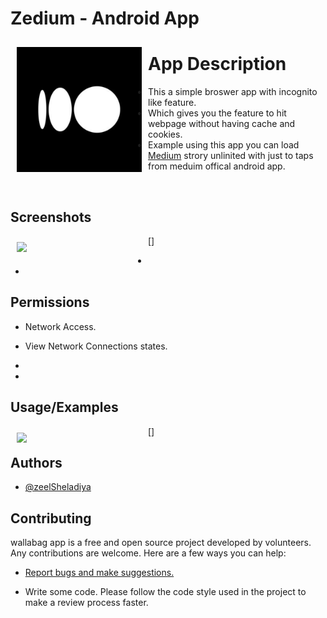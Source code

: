 
# Zedium - Android App




<img src="logo/logo.png" align="left"
width="200" hspace="10" vspace="10">
# App Description

- This a simple broswer app with incognito like feature. 
- Which gives you the feature to hit webpage without having cache and cookies. 
- Example using this app you can load <a href="https://medium.com/" target="_blank">Medium</a> strory unlinited with just to taps from meduim offical android app.

<br>

## Screenshots

[<img src="use_sc/vid-1.gif" align="left" width="200" hspace="10" vspace="10">]

-
-

## Permissions

- Network Access.
- View Network Connections states.

-
-

## Usage/Examples

[<img src="use_sc/vid-2.gif" align="left" width="200" hspace="10" vspace="10">]


## Authors

- [@zeelSheladiya](https://github.com/zeelsheladiya)


## Contributing

wallabag app is a free and open source project developed by volunteers. Any contributions are welcome. Here are a few ways you can help:

 * [Report bugs and make suggestions.](https://github.com/zeelsheladiya/Zedium/issues)

 * Write some code. Please follow the code style used in the project to make a review process faster.

